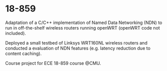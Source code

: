 # 18-859
Adaptation of a C/C++ implementation of Named Data Networking (NDN) to run in off-the-shelf wireless routers running openWRT (openWRT code not included). 

Deployed a small testbed of Linksys WRT160NL wireless routers and conducted a evaluation of NDN features (e.g. latency reduction due to content caching). 

Course project for ECE 18-859 course @CMU.
